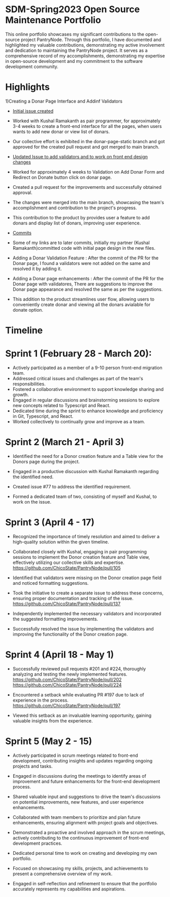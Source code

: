 # SDM-Spring2023 Open Source Maintenance Portfolio
This online portfolio showcases my significant contributions to the open-source project PantryNode. Through this portfolio, I have documented and highlighted my valuable contributions, demonstrating my active involvement and dedication to maintaining the PantryNode project. It serves as a comprehensive record of my accomplishments, demonstrating my expertise in open-source development and my commitment to the software development community.

# Highlights
 1)Creating a Donar Page Interface and Addinf Validators

- [Initial issue created](https://github.com/ChicoState/PantryNode/issues/77)

- Worked with Kushal Ramakanth as pair programmer, for approximately 3-4 weeks to create a front-end interface for all the pages, when users wants to add new donar or view list of donars. 

- Our collective effort is exhibited in the donar-page-static branch and got approved for the created pull request and got merged to main branch.

- [Updated Issue to add validators and to work on front end design changes](https://github.com/ChicoState/PantryNode/pull/137)

- Worked for approximately 4 weeks to Validation on Add Donar Form and Redirect on Donate button click on donar page.

- Created a pull request for the improvements and successfully obtained approval.

- The changes were merged into the main branch, showcasing the team's accomplishment and contribution to the project's progress.


- This contribution to the product by provides user a feature to add donars and display list of donars, improving user experience.

- [Commits](https://github.com/ChicoState/PantryNode/pull/137/commits)

- Some of my links are to later commits, initially my partner (Kushal Ramakanth)committed code with initial page design in the new files.

- Adding a Donar Validation Feature :  After the commit of the PR for the Donar page, I found a validators were not added on the same and resolved it by adding it.

- Adding a Donar page enhancements :  After the commit of the PR for the Donar page with validatores, There are suggestions to improve the Donar page appearance and resolved the same as per the suggestions.

- This addition to the product streamlines user flow, allowing users to conveniently create donar and viewing all the donars avialable for donate option.

# Timeline

# Sprint 1 (February 28 - March 20):
  - Actively participated as a member of a 9-10 person front-end migration team.
  - Addressed critical issues and challenges as part of the team's responsibilities.
  - Fostered a collaborative environment to support knowledge sharing and growth.
  - Engaged in regular discussions and brainstorming sessions to explore new concepts related to Typescript and React.
  - Dedicated time during the sprint to enhance knowledge and proficiency in Git, Typescript, and React.
  - Worked collectively to continually grow and improve as a team.

# Sprint 2 (March 21 - April 3)
  - Identified the need for a Donor creation feature and a Table view for the Donors page during the project.

  - Engaged in a productive discussion with Kushal Ramakanth regarding the identified need.

  - Created issue #77 to address the identified requirement.

  - Formed a dedicated team of two, consisting of myself and Kushal, to work on the issue.

# Sprint 3 (April 4 - 17)

  - Recognized the importance of timely resolution and aimed to deliver a high-quality solution within the given timeline.

  - Collaborated closely with Kushal, engaging in pair programming sessions to implement the Donor creation feature and Table view, effectively utilizing our collective skills and expertise. https://github.com/ChicoState/PantryNode/pull/105

  - Identified that validators were missing on the Donor creation page field and noticed formatting suggestions.

  - Took the initiative to create a separate issue to address these concerns, ensuring proper documentation and tracking of the issue.
    https://github.com/ChicoState/PantryNode/pull/137

  - Independently implemented the necessary validators and incorporated the suggested formatting improvements.

  - Successfully resolved the issue by implementing the validators and improving the functionality of the Donor creation page.


# Sprint 4 (April 18 - May 1)
- Successfully reviewed pull requests #201 and #224, thoroughly analyzing and testing the newly implemented features. https://github.com/ChicoState/PantryNode/pull/202 https://github.com/ChicoState/PantryNode/pull/224

- Encountered a setback while evaluating PR #197 due to lack of experience in the process. https://github.com/ChicoState/PantryNode/pull/197

- Viewed this setback as an invaluable learning opportunity, gaining valuable insights from the experience.

# Sprint 5 (May 2 - 15)

- Actively participated in scrum meetings related to front-end development, contributing insights and updates regarding ongoing projects and tasks.

- Engaged in discussions during the meetings to identify areas of improvement and future enhancements for the front-end development process.

- Shared valuable input and suggestions to drive the team's discussions on potential improvements, new features, and user experience enhancements.

- Collaborated with team members to prioritize and plan future enhancements, ensuring alignment with project goals and objectives.

- Demonstrated a proactive and involved approach in the scrum meetings, actively contributing to the continuous improvement of front-end development practices.

- Dedicated personal time to work on creating and developing my own portfolio.

- Focused on showcasing my skills, projects, and achievements to present a comprehensive overview of my work.

- Engaged in self-reflection and refinement to ensure that the portfolio accurately represents my capabilities and aspirations.
